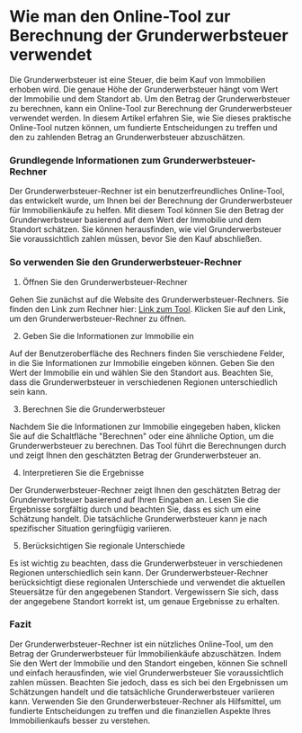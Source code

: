 Wie man den Online-Tool zur Berechnung der Grunderwerbsteuer verwendet
======================================================================

Die Grunderwerbsteuer ist eine Steuer, die beim Kauf von Immobilien erhoben wird. Die genaue Höhe der Grunderwerbsteuer hängt vom Wert der Immobilie und dem Standort ab. Um den Betrag der Grunderwerbsteuer zu berechnen, kann ein Online-Tool zur Berechnung der Grunderwerbsteuer verwendet werden. In diesem Artikel erfahren Sie, wie Sie dieses praktische Online-Tool nutzen können, um fundierte Entscheidungen zu treffen und den zu zahlenden Betrag an Grunderwerbsteuer abzuschätzen.

### Grundlegende Informationen zum Grunderwerbsteuer-Rechner

Der Grunderwerbsteuer-Rechner ist ein benutzerfreundliches Online-Tool, das entwickelt wurde, um Ihnen bei der Berechnung der Grunderwerbsteuer für Immobilienkäufe zu helfen. Mit diesem Tool können Sie den Betrag der Grunderwerbsteuer basierend auf dem Wert der Immobilie und dem Standort schätzen. Sie können herausfinden, wie viel Grunderwerbsteuer Sie voraussichtlich zahlen müssen, bevor Sie den Kauf abschließen.

### So verwenden Sie den Grunderwerbsteuer-Rechner

1. Öffnen Sie den Grunderwerbsteuer-Rechner

Gehen Sie zunächst auf die Website des Grunderwerbsteuer-Rechners. Sie finden den Link zum Rechner hier: [Link zum Tool](https://www.onlinecalculatorsfree.com/de/financial/stamp-duty-tax-calculator.html). Klicken Sie auf den Link, um den Grunderwerbsteuer-Rechner zu öffnen.

2. Geben Sie die Informationen zur Immobilie ein

Auf der Benutzeroberfläche des Rechners finden Sie verschiedene Felder, in die Sie Informationen zur Immobilie eingeben können. Geben Sie den Wert der Immobilie ein und wählen Sie den Standort aus. Beachten Sie, dass die Grunderwerbsteuer in verschiedenen Regionen unterschiedlich sein kann.

3. Berechnen Sie die Grunderwerbsteuer

Nachdem Sie die Informationen zur Immobilie eingegeben haben, klicken Sie auf die Schaltfläche "Berechnen" oder eine ähnliche Option, um die Grunderwerbsteuer zu berechnen. Das Tool führt die Berechnungen durch und zeigt Ihnen den geschätzten Betrag der Grunderwerbsteuer an.

4. Interpretieren Sie die Ergebnisse

Der Grunderwerbsteuer-Rechner zeigt Ihnen den geschätzten Betrag der Grunderwerbsteuer basierend auf Ihren Eingaben an. Lesen Sie die Ergebnisse sorgfältig durch und beachten Sie, dass es sich um eine Schätzung handelt. Die tatsächliche Grunderwerbsteuer kann je nach spezifischer Situation geringfügig variieren.

5. Berücksichtigen Sie regionale Unterschiede

Es ist wichtig zu beachten, dass die Grunderwerbsteuer in verschiedenen Regionen unterschiedlich sein kann. Der Grunderwerbsteuer-Rechner berücksichtigt diese regionalen Unterschiede und verwendet die aktuellen Steuersätze für den angegebenen Standort. Vergewissern Sie sich, dass der angegebene Standort korrekt ist, um genaue Ergebnisse zu erhalten.

### Fazit

Der Grunderwerbsteuer-Rechner ist ein nützliches Online-Tool, um den Betrag der Grunderwerbsteuer für Immobilienkäufe abzuschätzen. Indem Sie den Wert der Immobilie und den Standort eingeben, können Sie schnell und einfach herausfinden, wie viel Grunderwerbsteuer Sie voraussichtlich zahlen müssen. Beachten Sie jedoch, dass es sich bei den Ergebnissen um Schätzungen handelt und die tatsächliche Grunderwerbsteuer variieren kann. Verwenden Sie den Grunderwerbsteuer-Rechner als Hilfsmittel, um fundierte Entscheidungen zu treffen und die finanziellen Aspekte Ihres Immobilienkaufs besser zu verstehen.